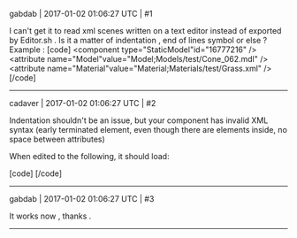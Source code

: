 gabdab | 2017-01-02 01:06:27 UTC | #1

I can't get it to read xml scenes written on a text editor instead of exported by Editor.sh .
Is it a matter of indentation , end of lines symbol or else ?
Example :
[code]<?xml version="1.0"?>
<scene id="1">
	<attribute name="Name" value="" />
	<attribute name="Time Scale" value="1" />
	<attribute name="Smoothing Constant" value="50" />
	<attribute name="Snap Threshold" value="5" />
	<attribute name="Elapsed Time" value="0" />
	<attribute name="Next Replicated Node ID" value="1" />
	<attribute name="Next Replicated Component ID" value="3" />
	<attribute name="Next Local Node ID" value="16777217" />
	<attribute name="Next Local Component ID" value="16777217" />
	<attribute name="Variables" />
	<attribute name="Variable Names" value="" />
	<component type="Octree" id="1" />
	<component type="DebugRenderer" id="2" />
	<node id="16777216">
		<attribute name="Is Enabled" value="true" />
		<attribute name="Name" value="" />
		<attribute name="Position" value="-466.80 19.97 485.52" />
		<attribute name="Rotation" value="1 0 0 0" />
		<attribute name="Scale" value="0.33 0.57 0.33" />
		<attribute name="Variables" />
		<component type="StaticModel"id="16777216" />
			<attribute name="Model"value="Model;Models/test/Cone_062.mdl" />
			<attribute name="Material"value="Material;Materials/test/Grass.xml" />
		</component>
	</node>
</scene>[/code]

-------------------------

cadaver | 2017-01-02 01:06:27 UTC | #2

Indentation shouldn't be an issue, but your component has invalid XML syntax (early terminated element, even though there are elements inside, no space between attributes)

When edited to the following, it should load:

[code]
      <component type="StaticModel" id="16777216">
         <attribute name="Model" value="Model;Models/test/Cone_062.mdl" />
         <attribute name="Material" value="Material;Materials/test/Grass.xml" />
      </component>
[/code]

-------------------------

gabdab | 2017-01-02 01:06:27 UTC | #3

It works now , thanks .

-------------------------

